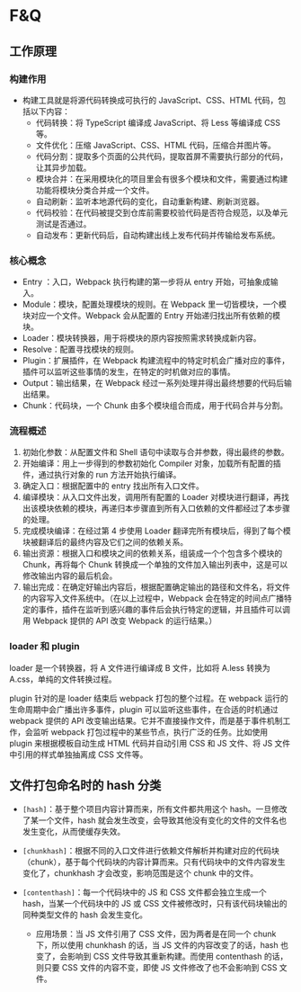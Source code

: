# F&Q

## 工作原理

### 构建作用

- 构建工具就是将源代码转换成可执行的 JavaScript、CSS、HTML 代码，包括以下内容：
  - 代码转换：将 TypeScript 编译成 JavaScript、将 Less 等编译成 CSS 等。
  - 文件优化：压缩 JavaScript、CSS、HTML 代码，压缩合并图片等。
  - 代码分割：提取多个页面的公共代码，提取首屏不需要执行部分的代码，让其异步加载。
  - 模块合并：在采用模块化的项目里会有很多个模块和文件，需要通过构建功能将模块分类合并成一个文件。
  - 自动刷新：监听本地源代码的变化，自动重新构建、刷新浏览器。
  - 代码校验：在代码被提交到仓库前需要校验代码是否符合规范，以及单元测试是否通过。
  - 自动发布：更新代码后，自动构建出线上发布代码并传输给发布系统。


### 核心概念

- Entry ：入口，Webpack 执行构建的第一步将从 entry 开始，可抽象成输入。
- Module：模块，配置处理模块的规则。在 Webpack 里一切皆模块，一个模块对应一个文件。Webpack 会从配置的 Entry 开始递归找出所有依赖的模块。
- Loader：模块转换器，用于将模块的原内容按照需求转换成新内容。
- Resolve：配置寻找模块的规则。
- Plugin：扩展插件，在 Webpack 构建流程中的特定时机会广播对应的事件，插件可以监听这些事情的发生，在特定的时机做对应的事情。
- Output：输出结果，在 Webpack 经过一系列处理并得出最终想要的代码后输出结果。
- Chunk：代码块，一个 Chunk 由多个模块组合而成，用于代码合并与分割。


### 流程概述

1. 初始化参数：从配置文件和 Shell 语句中读取与合并参数，得出最终的参数。
2. 开始编译：用上一步得到的参数初始化 Compiler 对象，加载所有配置的插件，通过执行对象的 run 方法开始执行编译。
3. 确定入口：根据配置中的 entry 找出所有入口文件。
4. 编译模块：从入口文件出发，调用所有配置的 Loader 对模块进行翻译，再找出该模块依赖的模块，再递归本步骤直到所有入口依赖的文件都经过了本步骤的处理。
5. 完成模块编译：在经过第 4 步使用 Loader 翻译完所有模块后，得到了每个模块被翻译后的最终内容及它们之间的依赖关系。
6. 输出资源：根据入口和模块之间的依赖关系，组装成一个个包含多个模块的 Chunk，再将每个 Chunk 转换成一个单独的文件加入输出列表中，这是可以修改输出内容的最后机会。
7. 输出完成：在确定好输出内容后，根据配置确定输出的路径和文件名，将文件的内容写入文件系统中。（在以上过程中，Webpack 会在特定的时间点广播特定的事件，插件在监听到感兴趣的事件后会执行特定的逻辑，并且插件可以调用 Webpack 提供的 API 改变 Webpack 的运行结果。）


### loader 和 plugin

loader 是一个转换器，将 A 文件进行编译成 B 文件，比如将 A.less 转换为 A.css，单纯的文件转换过程。

plugin 针对的是 loader 结束后 webpack 打包的整个过程。在 webpack 运行的生命周期中会广播出许多事件，plugin 可以监听这些事件，在合适的时机通过 webpack 提供的 API 改变输出结果。它并不直接操作文件，而是基于事件机制工作，会监听 webpack 打包过程中的某些节点，执行广泛的任务。比如使用 plugin 来根据模板自动生成 HTML 代码并自动引用 CSS 和 JS 文件、将 JS 文件中引用的样式单独抽离成 CSS 文件等。



## 文件打包命名时的 hash 分类

- `[hash]`：基于整个项目内容计算而来，所有文件都共用这个 hash。一旦修改了某一个文件，hash 就会发生改变，会导致其他没有变化的文件的文件名也发生变化，从而使缓存失效。

- `[chunkhash]`：根据不同的入口文件进行依赖文件解析并构建对应的代码块（chunk），基于每个代码块的内容计算而来。只有代码块中的文件内容发生变化了，chunkhash 才会改变，影响范围是这个 chunk 中的文件。

- `[contenthash]`：每一个代码块中的 JS 和 CSS 文件都会独立生成一个 hash，当某一个代码块中的 JS 或 CSS 文件被修改时，只有该代码块输出的同种类型文件的 hash 会发生变化。
  - 应用场景：当 JS 文件引用了 CSS 文件，因为两者是在同一个 chunk 下，所以使用 chunkhash 的话，当 JS 文件的内容改变了的话，hash 也变了，会影响到 CSS 文件导致其重新构建。而使用 contenthash 的话，则只要 CSS 文件的内容不变，即使 JS 文件修改了也不会影响到 CSS 文件。



